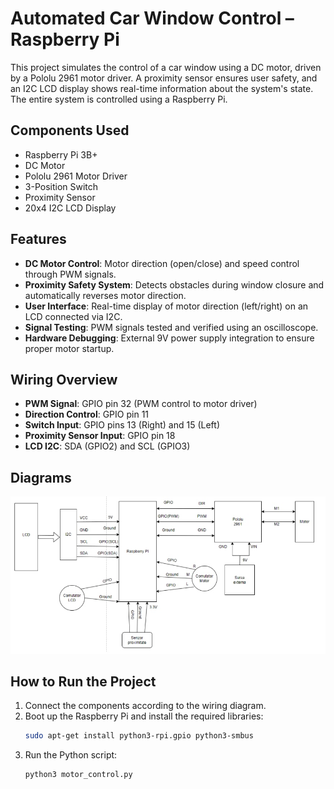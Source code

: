 # Automated Car Window Control – Raspberry Pi

This project simulates the control of a car window using a DC motor, driven by a Pololu 2961 motor driver. A proximity sensor ensures user safety, and an I2C LCD display shows real-time information about the system's state. The entire system is controlled using a Raspberry Pi.

## Components Used
- Raspberry Pi 3B+
- DC Motor
- Pololu 2961 Motor Driver
- 3-Position Switch
- Proximity Sensor
- 20x4 I2C LCD Display

## Features
- **DC Motor Control**: Motor direction (open/close) and speed control through PWM signals.
- **Proximity Safety System**: Detects obstacles during window closure and automatically reverses motor direction.
- **User Interface**: Real-time display of motor direction (left/right) on an LCD connected via I2C.
- **Signal Testing**: PWM signals tested and verified using an oscilloscope.
- **Hardware Debugging**: External 9V power supply integration to ensure proper motor startup.

## Wiring Overview
- **PWM Signal**: GPIO pin 32 (PWM control to motor driver)
- **Direction Control**: GPIO pin 11
- **Switch Input**: GPIO pins 13 (Right) and 15 (Left)
- **Proximity Sensor Input**: GPIO pin 18
- **LCD I2C**: SDA (GPIO2) and SCL (GPIO3)

## Diagrams
![Wiring Diagram](Diagram.jpg)

## How to Run the Project
1. Connect the components according to the wiring diagram.
2. Boot up the Raspberry Pi and install the required libraries:
    ```bash
    sudo apt-get install python3-rpi.gpio python3-smbus
3. Run the Python script:
   ```bash
   python3 motor_control.py

